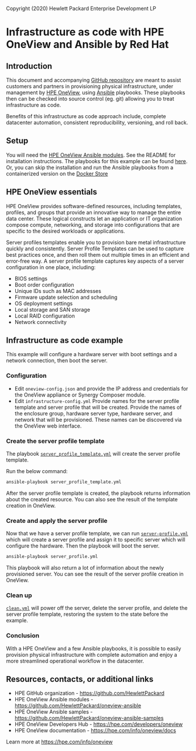 Copyright (2020) Hewlett Packard Enterprise Development LP

# Infrastructure as code with HPE OneView and Ansible by Red Hat

## Introduction

This document and accompanying [GitHub repository](https://github.com/HewlettPackard/oneview-ansible/blob/master/examples/infrastructure_as_code) are meant to assist customers and partners in provisioning physical infrastructure, under management by [HPE OneView](https://hpe.com/info/oneview), using [Ansible](https://www.ansible.com/) playbooks. These playbooks then can be checked into source control (eg. git) allowing you to treat infrastructure as code.

Benefits of this infrastructure as code approach include, complete datacenter automation, consistent reproducibility, versioning, and roll back.

## Setup

You will need the [HPE OneView  Ansible modules](https://github.com/HewlettPackard/oneview-ansible). See the README for installation instructions. The playbooks for this example can be found [here](https://github.com/HewlettPackard/oneview-ansible/blob/master/examples/infrastructure_as_code). Or, you can skip the installation and run the Ansible playbooks from a containerized version on the [Docker Store](https://store.docker.com/community/images/hewlettpackardenterprise/oneview-ansible-debian)

## HPE OneView essentials

HPE OneView provides software-defined resources, including templates, profiles, and groups that provide an innovative way to manage the entire data center. These logical constructs let an application or IT organization compose compute, networking, and storage into configurations that are specific to the desired workloads or applications.

Server profiles templates enable you to provision bare metal infrastructure quickly and consistently. Server Profile Templates can be used to
capture best practices once, and then roll them out multiple times in an efficient and error-free way.
A server profile template captures key aspects of a server configuration in one place, including:

* BIOS settings
* Boot order configuration
* Unique IDs such as MAC addresses
* Firmware update selection and scheduling
* OS deployment settings
* Local storage and SAN storage
* Local RAID configuration
* Network connectivity

## Infrastructure as code example

This example will configure a hardware server with boot settings and a network connection, then boot the server.

### Configuration

* Edit `oneview-config.json` and provide the IP address and credentials for the OneView appliance or Synergy Composer module.
* Edit `infrastructure-config.yml` Provide names for the server profile template and server profile that will be created. Provide the names of the enclosure group, hardware server type, hardware server, and network that will be provisioned. These names can be discovered via the OneView web interface.

### Create the server profile template

The playbook [`server_profile_template.yml`](https://github.com/HewlettPackard/oneview-ansible/blob/master/examples/infrastructure_as_code/server_profile_template.yml) will create the server profile template.

Run the below command:

```bash
ansible-playbook server_profile_template.yml
```

After the server profile template is created, the playbook returns information about the created resource. You can also see the result of the template creation in OneView.

### Create and apply the server profile

Now that we have a server profile template, we can run [`server-profile.yml`](https://github.com/HewlettPackard/oneview-ansible/blob/master/examples/infrastructure_as_code/server_profile.yml) which will create a server profile and assign it to specific server which will configure the hardware. Then the playbook will boot the server.

```bash
ansible-playbook server_profile.yml
```

This playbook will also return a lot of information about the newly provisioned server. You can see the result of the server profile creation in OneView.

### Clean up

[`clean.yml`](https://github.com/HewlettPackard/oneview-ansible/blob/master/examples/infrastructure_as_code/clean.yml) will power off the server, delete the server profile, and delete the server profile template, restoring the system to the state before the example.

### Conclusion

With a HPE OneView and a few Ansible playbooks, it is possible to easily provision physical infrastructure with complete automation and enjoy a more streamlined operational workflow in the datacenter.

## Resources, contacts, or additional links

* HPE GitHub organization - <https://github.com/HewlettPackard>
* HPE OneView Ansible modules - <https://github.com/HewlettPackard/oneview-ansible>
* HPE OneView Ansible samples - <https://github.com/HewlettPackard/oneview-ansible-samples>
* HPE OneView Developers Hub - <https://hpe.com/developers/oneview>
* HPE OneView documentation - <https://hpe.com/info/oneview/docs>

Learn more at <https://hpe.com/info/oneview>
